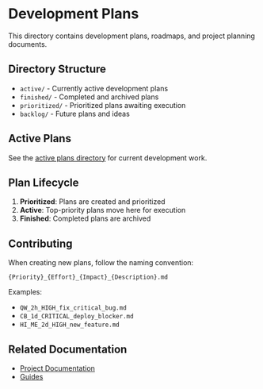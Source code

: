 # Development Plans

This directory contains development plans, roadmaps, and project planning documents.

## Directory Structure

- `active/` - Currently active development plans
- `finished/` - Completed and archived plans
- `prioritized/` - Prioritized plans awaiting execution
- `backlog/` - Future plans and ideas

## Active Plans

See the [active plans directory](active/) for current development work.

## Plan Lifecycle

1. **Prioritized**: Plans are created and prioritized
2. **Active**: Top-priority plans move here for execution
3. **Finished**: Completed plans are archived

## Contributing

When creating new plans, follow the naming convention:
```
{Priority}_{Effort}_{Impact}_{Description}.md
```

Examples:
- `QW_2h_HIGH_fix_critical_bug.md`
- `CB_1d_CRITICAL_deploy_blocker.md`
- `HI_ME_2d_HIGH_new_feature.md`

## Related Documentation

- [Project Documentation](../project/)
- [Guides](../guides/)
